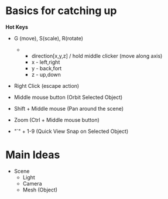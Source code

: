 # Basics for catching up

**Hot Keys**
- G (move), S(scale), R(rotate)
  - + direction[x,y,z] / hold middle clicker (move along axis) 
    - x - left,right
    - y - back,fort
    - z - up,down

- Right Click (escape action)
- Middle mouse button (Orbit Selected Object)

- Shift + Middle mouse (Pan around the scene)

- Zoom (Ctrl + Middle mouse button)

- "`" + 1-9 (Quick View Snap on Selected Object)

# Main Ideas
- Scene
  - Light
  - Camera
  - Mesh (Object)